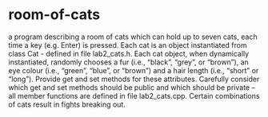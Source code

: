 # room-of-cats
a program describing a room of cats which can hold up to seven cats, each time a
key (e.g. Enter) is pressed. Each cat is an object instantiated from class Cat - defined in file
lab2_cats.h. Each cat object, when dynamically instantiated, randomly chooses a fur (i.e., “black”, “grey”, or “brown”), an eye colour (i.e., “green”, “blue”, or “brown”) and a hair
length (i.e., “short” or “long”). Provide get and set methods for these attributes. Carefully
consider which get and set methods should be public and which should be private – all member
functions are defined in file lab2_cats.cpp.
Certain combinations of cats result in fights breaking out.
